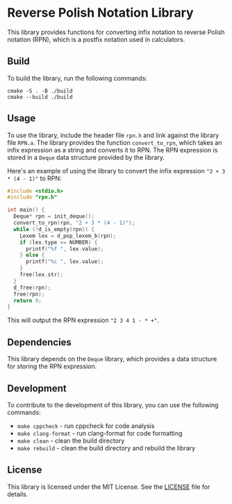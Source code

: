 # Reverse Polish Notation Library

This library provides functions for converting infix notation to reverse Polish notation (RPN), which is a postfix notation used in calculators.

## Build

To build the library, run the following commands:

```
cmake -S . -B ./build
cmake --build ./build
```

## Usage

To use the library, include the header file `rpn.h` and link against the library file `RPN.a`. The library provides the function `convert_to_rpn`, which takes an infix expression as a string and converts it to RPN. The RPN expression is stored in a `Deque` data structure provided by the library.

Here's an example of using the library to convert the infix expression `"2 + 3 * (4 - 1)"` to RPN:

```c
#include <stdio.h>
#include "rpn.h"

int main() {
  Deque* rpn = init_deque();
  convert_to_rpn(rpn, "2 + 3 * (4 - 1)");
  while (!d_is_empty(rpn)) {
    Lexem lex = d_pop_lexem_b(rpn);
    if (lex.type == NUMBER) {
      printf("%f ", lex.value);
    } else {
      printf("%c ", lex.value);
    }
    free(lex.str);
  }
  d_free(rpn);
  free(rpn);
  return 0;
}
```

This will output the RPN expression `"2 3 4 1 - * +"`.

## Dependencies

This library depends on the `Deque` library, which provides a data structure for storing the RPN expression.

## Development

To contribute to the development of this library, you can use the following commands:

- `make cppcheck` - run cppcheck for code analysis
- `make clang-format` - run clang-format for code formatting
- `make clean` - clean the build directory
- `make rebuild` - clean the build directory and rebuild the library

## License

This library is licensed under the MIT License. See the [LICENSE](LICENSE) file for details.
